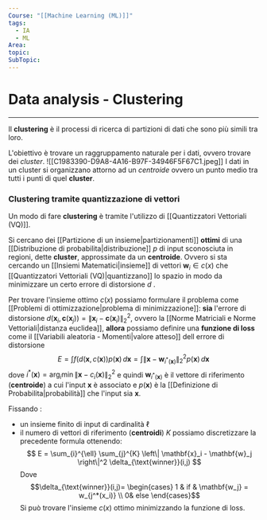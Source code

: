 ```yaml
---
Course: "[[Machine Learning (ML)]]"
tags:
  - IA
  - ML
Area: 
topic: 
SubTopic:
---
```

# Data analysis - Clustering
---
Il __clustering__ è il processi di ricerca di partizioni di dati che sono più simili tra loro.

L'obiettivo è trovare un raggruppamento naturale per i dati, ovvero trovare dei _cluster_.
![[C1983390-D9A8-4A16-B97F-34946F5F67C1.jpeg]]
I dati in un cluster si organizzano attorno ad un _centroide_ ovvero un punto medio tra tutti i punti di quel __cluster__.



### Clustering tramite quantizzazione di vettori
Un modo di fare __clustering__ è tramite l'utilizzo di [[Quantizzatori Vettoriali (VQ)]]. 

Si cercano dei [[Partizione di un insieme|partizionamenti]] __ottimi__ di una [[Distribuzione di probabilita|distribuzione]] $p$ di input sconosciuta in regioni, dette __cluster__, approssimate da un __centroide__. 
Ovvero si sta cercando un [[Insiemi Matematici|insieme]] di vettori $\mathbf{w}_i \in c(x)$ che [[Quantizzatori Vettoriali (VQ)|quantizzano]] lo spazio in modo da minimizzare un certo errore di distorsione $d$ . 

Per trovare l'insieme ottimo $c(x)$ possiamo formulare il problema come [[Problemi di ottimizzazione|problema di minimizzazione]]:
__sia__ l'errore di distorsione $d\left(\mathbf{x}_i, \mathbf{c}(\mathbf{x}_j)\right) = \left\| \mathbf{x}_i - \mathbf{c}(\mathbf{x}_i) \right\|_2^2$,  ovvero la [[Norme Matriciali e Norme Vettoriali|distanza euclidea]],
__allora__ possiamo definire una __funzione di loss__ come il [[Variabili aleatoria - Momenti|valore atteso]] dell errore di distorsione  $$
E = \int f( d\left( \mathbf{x}, c(\mathbf{x}) \right)  p(\mathbf{x}) \, d\mathbf{x} 
= \int \left\| \mathbf{x} - \mathbf{w}_{i^*(\mathbf{x})} \right\|^2_2 p(\mathbf{x}) \, d\mathbf{x}
$$dove $i^*(\boldsymbol x)= \arg_i \min \|\boldsymbol x -c_i(\mathbf{x})\|^2_2$  e quindi $\mathbf{w}_{i^*(\mathbf{x})}$ è il vettore di riferimento (__centroide__) a cui l'input $\mathbf{x}$ è associato e $p(\mathbf{x})$ è la [[Definizione di Probabilita|probabilità]] che l'input sia $\mathbf{x}$.

Fissando :
- un insieme finito di input di cardinalità  $\ell$ 
- il numero di vettori di riferimento (__centroidi__) $K$
possiamo discretizzare la precedente formula ottenendo:$$
E = \sum_{i}^{\ell} \sum_{j}^{K} \left\| \mathbf{x}_i - \mathbf{w}_j \right\|^2 \delta_{\text{winner}}(i,j)
$$Dove $$\delta_{\text{winner}}(i,j)= \begin{cases}
1  &  if  &  \mathbf{w_j} = w_{j^*(x_i)}   \\
 0& else 
\end{cases}$$Si può trovare l'insieme $c(x)$ ottimo minimizzando la funzione di loss.
